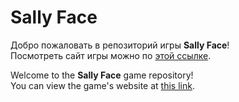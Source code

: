# Sally Face

Добро пожаловать в репозиторий игры **Sally Face**!  
Посмотреть сайт игры можно по [этой ссылке](https://medrss.github.io/Sally-Face).

Welcome to the **Sally Face** game repository!  
You can view the game's website at [this link](https://medrss.github.io/Sally-Face).
